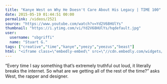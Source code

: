 ```yaml
---
title: "Kanye West on Why He Doesn't Care About His Legacy | TIME 100"
date: 2015-05-19 01:44:51 00:00
permalink: /videos/2521
source: "https://www.youtube.com/watch?v=Yd2V68HUlYs"
thumbnail: "https://i.ytimg.com/vi/Yd2V68HUlYs/hqdefault.jpg"
user:
  username: "sbgriffi"
  name: "Stuart G."
tags: ["creative","time","kanye","yeezy","yeezus","beast"]
html: "<iframe class=\"embedly-embed\" src=\"//cdn.embedly.com/widgets/media.html?src=https%3A%2F%2Fwww.youtube.com%2Fembed%2FYd2V68HUlYs%3Fwmode%3Dtransparent%26feature%3Doembed&wmode=transparent&url=https%3A%2F%2Fwww.youtube.com%2Fwatch%3Fv%3DYd2V68HUlYs&image=https%3A%2F%2Fi.ytimg.com%2Fvi%2FYd2V68HUlYs%2Fhqdefault.jpg&key=daaebf4d9cdd46779200162d0ca86e20&type=text%2Fhtml&schema=youtube\" width=\"854\" height=\"480\" scrolling=\"no\" frameborder=\"0\" allowfullscreen></iframe>"
---
```


“Every time I say something that’s extremely truthful out loud, it literally breaks the internet. So what are we getting all of the rest of the time?” asks West, the rapper and designer.